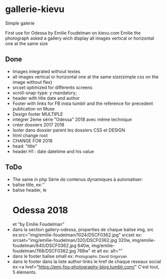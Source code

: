 # gallerie-kievu
Simple galerie

First use for Odessa by Emilie Foudelman on kievu.com
Emilie the photograph asked a gallery wich display all images vertical or horizontal one at the same size
## Done
* Images integrated without textes 
* all images vertical or horizontal one at the same size(simple css on the image without flex)
* srcset optimized for differents screens
* scroll-snap-type: y mandatory;
* header with title date and author
* Footer with links for FB insta tumblr and the reference for precedent publication on Muse
* Design footer
MULTIPLE
* intégrer 2eme série "Odessa" 2018 avec même technique
* créer dossiers 2017 2018
* Isoler dans dossier parent les dossiers CSS et DESIGN
* html change root
* CHANGE FOR 2018
* head: "title"
* header  H1 : date datetime and his value
## ToDo
* The same in php
Série de contenus dynamiques à automatiser:
* balise title, ex:'<title>Odessa 2022-03-02</title>'
* balise header, le <h1>Odessa<time datetime="2018-09-01"> 2018</time></h1>
                et  <q>by Emilie Foudelman</q>
* dans la section gallery-odessa, properties de chaque balise img, src ex:src="img/emilie-foudelman/1024/DSCF0362.jpg"                                                                  srcset ex:
srcset="img/emilie-foudelman/320/DSCF0362.jpg 320w,
        img/emilie-foudelman/640/DSCF0362.jpg 640w,
        img/emilie-foudelman/768/DSCF0362.jpg 768w"
et alt  ex:
alt=""
* dans le footer balise small ex: <small>Photographs: David Grigoryan</small>
* dans le footer dans la liste author-links le href de chaque reseaux social ex:<a href="https://emi-fou-photography-blog.tumblr.com/"
C'est tout, 5 éléments.




